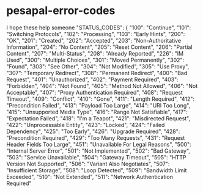 # pesapal-error-codes
I hope these help someone
"STATUS_CODES": {
              "100": "Continue",
              "101": "Switching Protocols",
              "102": "Processing",
              "103": "Early Hints",
              "200": "OK",
              "201": "Created",
              "202": "Accepted",
              "203": "Non-Authoritative Information",
              "204": "No Content",
              "205": "Reset Content",
              "206": "Partial Content",
              "207": "Multi-Status",
              "208": "Already Reported",
              "226": "IM Used",
              "300": "Multiple Choices",
              "301": "Moved Permanently",
              "302": "Found",
              "303": "See Other",
              "304": "Not Modified",
              "305": "Use Proxy",
              "307": "Temporary Redirect",
              "308": "Permanent Redirect",
              "400": "Bad Request",
              "401": "Unauthorized",
              "402": "Payment Required",
              "403": "Forbidden",
              "404": "Not Found",
              "405": "Method Not Allowed",
              "406": "Not Acceptable",
              "407": "Proxy Authentication Required",
              "408": "Request Timeout",
              "409": "Conflict",
              "410": "Gone",
              "411": "Length Required",
              "412": "Precondition Failed",
              "413": "Payload Too Large",
              "414": "URI Too Long",
              "415": "Unsupported Media Type",
              "416": "Range Not Satisfiable",
              "417": "Expectation Failed",
              "418": "I'm a Teapot",
              "421": "Misdirected Request",
              "422": "Unprocessable Entity",
              "423": "Locked",
              "424": "Failed Dependency",
              "425": "Too Early",
              "426": "Upgrade Required",
              "428": "Precondition Required",
              "429": "Too Many Requests",
              "431": "Request Header Fields Too Large",
              "451": "Unavailable For Legal Reasons",
              "500": "Internal Server Error",
              "501": "Not Implemented",
              "502": "Bad Gateway",
              "503": "Service Unavailable",
              "504": "Gateway Timeout",
              "505": "HTTP Version Not Supported",
              "506": "Variant Also Negotiates",
              "507": "Insufficient Storage",
              "508": "Loop Detected",
              "509": "Bandwidth Limit Exceeded",
              "510": "Not Extended",
              "511": "Network Authentication Required"
